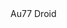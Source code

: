 <!DOCTYPE html>
<html lang="{{ site.lang | default: "en-US" }}">
  <head>
    <meta charset="UTF-8">
    <meta http-equiv="X-UA-Compatible" content="IE=edge">
    <meta name="viewport" content="width=device-width, initial-scale=1">
  </head>
  <body>
       <header>
        </header>
     <div>
       <p>
         Au77 Droid
         </p>
     </div>
   </body>
    </html>

